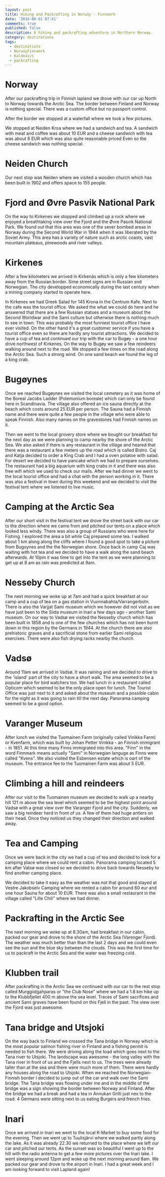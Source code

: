 ```yaml
---
layout: post
title: Hiking and Packrafting in Norway - Finnmark
date: '2016-08-01 07:41'
comments: true
published: false
description: A hiking and packrafting adventure in Northern Norway.
category: destinations
tags:
  - destinations
  - NorwayFinnamrk
  - Kaldoaivi
  - packrafting
---
```


# Norway
After our packrafting trip in Finnish lapland we drove with our car up North to Norway towards the Arctic Sea. The border between Finland and Norway is nothing special. There was a custom office but no passport control.

After the border we stopped at a waterfall where we took a few pictures.

We stopped at Neiden Kroa where we had a sandwich and tea. A sandwich with meat and coffee was about 10 EUR and a cheese sandwich with tea was about 6 EUR which was also quite reasonable priced Even so the cheese sandwich was nothing special.

# Neiden Church
Our next stop was Neiden where we visited a wooden church which has been built in 1902 and offers space to 155 people.

# Fjord and Øvre Pasvik National Park
On the way to Kirkenes we stopped and climbed up a rock where we enjoyed a breathtaking view over the Fjord and the Øvre Pasvik National Park. We found out that this area was one of the sever bombed areas in Norway during the Second World War in 1944 when it was liberated by the Soviet Army. This area has a variety of nature such as arctic coasts, vast mountain plateaus, pinewoods and river valleys.

# Kirkenes
After a few kilometers we arrived in Kirkenäs which is only a few kilometers away from the Russian border. Sime street signs are in Russian snd Norwegian. The city developped economically during the last century when a mining company started to operate here.

In Kirkenes we had Greek Salad  for 145 Krona in the Centrum Kafe. Next to the cafe was the tourist office. We asked the what we could do here and he answered that there are a few Russian statues and a museum about the Second Worldwar and the Sami culture but otherwise there is nothing much to see in town. This was probably the most funniest tourist office I have ever visited. On the other hand it's a great customer service if you have a tourist office even so there are hardly any tourist attractions. We decided to have a cup of tea and continued our trip with the car to Bugøy - a one hour drive northwest of Kirkenes. On the way to Bugøy we saw a few reindeers walking around next to the road. We stopped a few times on the road along the Arctic Sea. Such a strong wind. On one sand beach we found the leg of a king crab.

# Bugøynes
Once we reached Bugøynes we visited the local cemetery as it was home of the Boreal Jacobs Ladder (Polemonium boreale) which can only be found here in Scandinavia. The village also offered an ice sauna directly at the beach which costs around 25 EUR per person. The Sauna had a Finnish name and there were quite a few people in the village who were able to speak Finnish. Also many names on the gravestones had Finnish names on it.

Then we went to the local grovery store where we bought our breakfast for the next day as we were planning to camp nearby the shore of the Arctic Sea. We also asked if there is any restaurant in the village and heared that there was a restaurant a few meters up the road which is called Bistro. Caj and Katja decided to order a King Crab and I had a oven potatoe with salad. For desert we decided to have pancake which we had to prepare ourselves. The restaurant had a big aquarium with king crabs in it and there was also free wifi which we used to check our mails. After we had dinner we went to the local tourist office and had a chat with the  person working in it. There was also a festival in town during this weekend and we decided to visit the festival tent where we listened to live music.

# Camping at the Arctic Sea
After our short visit in the festival tent we drove the street back with our car to the direction where we came from and pitched our tents on a place which looked less windy. There was also a group of Russians who were here for Fishing. I explored the area a bit while Caj prepared some tea. I walked about 1 km along along the cliffs where I found a good spot to take a picture from Bugoynes and the the Norwegian shore. Once back in camp Caj was waiting with hot tea and we decided to have a walk along the sand beach afterwards. At 10pm it was time to get into the tent as we were planning to get up at 8 am as rain was predicted at 9am.

# Nesseby Church
The next morning we woke up at 7am and had a quick breakfast at our camp and a cup of tea on a gas station in Vuonnabahta/Varrangerbotn. There is also the Varjjat Sami museum which we however did not visit as we have just been to the Siida museum in Inari a few days ago - another Sami museum. On our way to Vadsø we visited the Nesseby church which has been built in 1858 and is one of the few churches which has not been burnt down in this region by the Germans in 1944. At the church there are also prehistoric graves and a sacrificial stone from earlier Sami religious exercises. There were also fish drying racks nearby the church.

# Vadsø
Around 11am we arrived in Vadsø. It was raining and we decided to drive to the 'island' part of the city to have a short walk. The area seemed to be a popular place for bird watchers too. We had lunch in a restaurant called Opticom which seemed to be the only place open for lunch. The Tourist Office was just next to it and asked about the museum and a possible cabin for the night as it was going to rain till the next day. Panorama camping seemed to be a good option.

# Varanger Museum
After lunch we visited the Tuomainen Farm (originally called Vinikka Farm) or Kvenfarm, which was built by Johan Petter Vinikka - an Finnish immigrant - in 1851. At this time many Finns immigrated into this area. "Finn" in the word Finnmark means actually "Sami" in Norwegian languge as Finns were called "Kvens". We also visited the Esbensen estate which is oart of the museum. The entrance fee to the Tuomainen Farm was about 5 EUR.

# Climbing a hill and reindeers
After our visit to the Tuomainen museum we decided to walk up a nearby hill 121 m above the sea level which seemed to be the highest point around Vadsø with a great view over the Varanger Fjord and the city. Suddenly, we saw a big reindeer herd in front of us. A few of them had huge antlers on their head. Once they noticed us they changed their direction and walked away.

# Tea and Camping
Once we were back in the city we had a cup of tea and decided to look for a camping place where we could rent a cabin. Panorama camping located 5 km after Vatsø was closed so we decided to drive back towards Nesseby to find another camping place.

We decided to take it easy as the weather was not that good and stayed at Vestre Jakobselv Camping where we rented a cabin for around 60 eur and one hour Sauna for about 10 EUR. There was also a small restaurant in the village called "Lille Chili" where we had dinner.

# Packrafting in the Arctic See
The next morning we woke up at 8.30am, had breakfast in our cabin, packed our gear and drove to the shore of the Arctic Sea (Varenger Fjord). The weather was much better than than the last 2 days and we could even see the sun and the blue sky between the clouds. This was the first time for us to packraft in the Arctic Sea and the water was freezing cold.

# Klubben trail
After packrafting in the Arctic Sea we continued with our car to the rest stop called Murggiidgahparas or "the Club Nose" where we had a 1.8 km hike up to the Klubbfjellet 400 m above the sea level. Traces of Sami sacrifices and ancient Sami graves have been found on this Fjell in the past. The view over the Fjord was just awesome.

# Tana bridge and Utsjoki
On the way back to Finland we crossed the Tana bridge in Norway which is the most popular salmon fishing river in Finland and a fishing permit is needed to fish there. We were driving along the toad which goes next to the Tana river to Utsjoki. The landscape was awesome - the long valley with the Tana river in front of us and the Fjells next to us. The trees were already taller than at the sea and there were much more of them. There were hardly any houses along the road to Utsjoki. When we reached the Norwegian-Finnish border I decided to jump out of the car and walk over the Sami bridge. The Tana bridge was flowing under me and in the middle of the bridge was a sign showing the border between Norway and Finland. After the bridge we had a break and had a tea in Annukan Grilli just nex to the road. 4 Germans were sitting next to us eating Burgers and french fries.

# Inari
Once we arrived in Inari we went to the local K-Market to buy some food for the evening. Then we went up to Tuulisjärvi where we walked partly along the lake. As it was already 22.30 we returned to the place where we left our car and pitched our tents. As the sunset was so beautiful I went up to the hill with the radio antenna to get a few more pictures over the Inari lake. I went sleeping around 12pm and woke up the next morning around 8am. We packed our gear and drove to the airport in Inari. I had a great week and I am looking forward to visit Lapland again!
